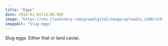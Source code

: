 ```yaml
---
title: "Eggs"
date: 2018-01-01T14:06:00Z
image: "https://res.cloudinary.com/growdigital/image/upload/w_1280/v1544046887/slug-eggs-39436727131.jpg"
imageAlt: "Slug eggs"
---
```


Slug eggs. Either that or land caviar.
